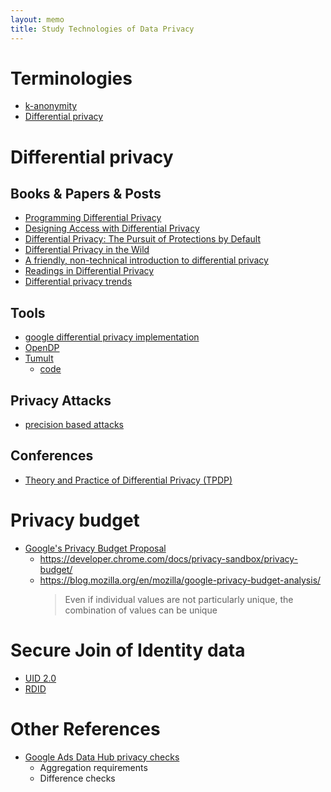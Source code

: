 ```yaml
---
layout: memo
title: Study Technologies of Data Privacy
---
```


# Terminologies
- [k-anonymity](https://en.wikipedia.org/wiki/K-anonymity)
- [Differential privacy](https://en.wikipedia.org/wiki/Differential_privacy)

# Differential privacy
## Books & Papers & Posts
- [Programming Differential Privacy](https://programming-dp.com/)
- [Designing Access with Differential Privacy](https://admindatahandbook.mit.edu/book/v1.0/diffpriv.html)
- [Differential Privacy: The Pursuit of Protections by Default](https://cacm.acm.org/magazines/2021/2/250080-differential-privacy/fulltext)
- [Differential Privacy in the Wild](http://sigmod2017.org/wp-content/uploads/2017/03/04-Differential-Privacy-in-the-wild-1.pdf)
- [A friendly, non-technical introduction to differential privacy](https://desfontain.es/privacy/friendly-intro-to-differential-privacy.html)
- [Readings in Differential Privacy](https://github.com/xerial/dp-readings)
- [Differential privacy trends](https://speakerdeck.com/line_developers/privacy-tech-overview-and-differential-privacy-trends)

## Tools
- [google differential privacy implementation](https://github.com/google/differential-privacy)
- [OpenDP](https://opendp.org/)
- [Tumult](https://docs.tmlt.dev/core/latest/tutorials/first-tutorial.html)
  - [code](https://gitlab.com/tumult-labs/core)

## Privacy Attacks
- [precision based attacks](https://www.tmlt.io/research/tiny-bits-matter-precision-based-attacks-on-differential-privacy)

## Conferences
- [Theory and Practice of Differential Privacy (TPDP)](https://tpdp.journalprivacyconfidentiality.org/2022/)

# Privacy budget
- [Google's Privacy Budget Proposal](https://github.com/mikewest/privacy-budget)
  - https://developer.chrome.com/docs/privacy-sandbox/privacy-budget/
  - https://blog.mozilla.org/en/mozilla/google-privacy-budget-analysis/
    > Even if individual values are not particularly unique, the combination of values can be unique

# Secure Join of Identity data
- [UID 2.0](https://github.com/UnifiedID2/uid2docs)
- [RDID](https://developers.google.com/ads-data-hub/guides/rdid-matching)

# Other References
- [Google Ads Data Hub privacy checks](https://developers.google.com/ads-data-hub/guides/privacy-checks)
  - Aggregation requirements
  - Difference checks
